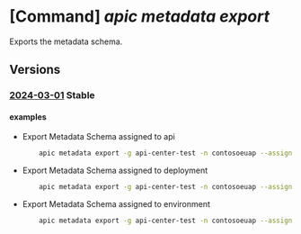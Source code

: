 # [Command] _apic metadata export_

Exports the metadata schema.

## Versions

### [2024-03-01](/Resources/mgmt-plane/L3N1YnNjcmlwdGlvbnMve30vcmVzb3VyY2Vncm91cHMve30vcHJvdmlkZXJzL21pY3Jvc29mdC5hcGljZW50ZXIvc2VydmljZXMve30vZXhwb3J0bWV0YWRhdGFzY2hlbWE=/2024-03-01.xml) **Stable**

<!-- mgmt-plane /subscriptions/{}/resourcegroups/{}/providers/microsoft.apicenter/services/{}/exportmetadataschema 2024-03-01 -->

#### examples

- Export Metadata Schema assigned to api
    ```bash
        apic metadata export -g api-center-test -n contosoeuap --assignments api --file-name filename.json
    ```

- Export Metadata Schema assigned to deployment
    ```bash
        apic metadata export -g api-center-test -n contosoeuap --assignments deployment --file-name filename.json
    ```

- Export Metadata Schema assigned to environment
    ```bash
        apic metadata export -g api-center-test -n contosoeuap --assignments environment --file-name filename.json
    ```
